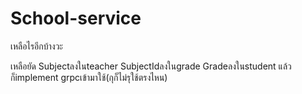 # School-service
เหลือไรอีกบ้างวะ

เหลือยัด
Subjectลงในteacher
SubjectIdลงในgrade
Gradeลงในstudent
แล้วก็implement grpcเข้ามาใช้(กุก็ไม่รุใช้ตรงไหน)
